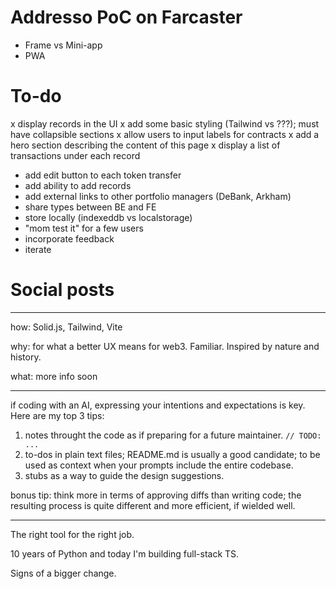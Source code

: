 # Addresso PoC on Farcaster

- Frame vs Mini-app
- PWA

# To-do

x display records in the UI
x add some basic styling (Tailwind vs ???); must have collapsible sections
x allow users to input labels for contracts
x add a hero section describing the content of this page
x display a list of transactions under each record

- add edit button to each token transfer
- add ability to add records
- add external links to other portfolio managers (DeBank, Arkham)
- share types between BE and FE
- store locally (indexeddb vs localstorage)
- "mom test it" for a few users
- incorporate feedback
- iterate

# Social posts

---

how: Solid.js, Tailwind, Vite

why: for what a better UX means for web3. Familiar. Inspired by nature and history.

what: more info soon

---

if coding with an AI, expressing your intentions and expectations is key. Here are my top 3 tips:

1. notes throught the code as if preparing for a future maintainer. `// TODO: ...`
2. to-dos in plain text files; README.md is usually a good candidate; to be used as context when your prompts include the entire codebase.
3. stubs as a way to guide the design suggestions.

bonus tip: think more in terms of approving diffs than writing code; the resulting process is quite different and more efficient, if wielded well.

---

The right tool for the right job.

10 years of Python and today I'm building full-stack TS.

Signs of a bigger change.

